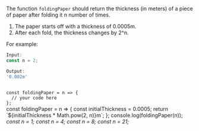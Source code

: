 The function `foldingPaper` should return the thickness (in meters) of a piece of paper after folding it n number of times.

1. The paper starts off with a thickness of 0.0005m.
2. After each fold, the thickness changes by 2^n.

For example:
```js
Input:
const n = 2;

Output:
'0.002m'
```
<codeblock language="javascript" type="exercise" testMode="multipleInput">
<code>
const foldingPaper = n => {
  // your code here
};
</code>

<solution>
const foldingPaper = n => {
  const initialThickness = 0.0005;
  return `${initialThickness * Math.pow(2, n)}m`;
};
</solution>

<testcases>
<caller>
console.log(foldingPaper(n));
</caller>
<testcase>
<i>
const n = 1;
</i>
</testcase>
<testcase>
<i>
const n = 4;
</i>
</testcase>
<testcase>
<i>
const n = 8;
</i>
</testcase>
<testcase>
<i>
const n = 21;
</i>
</testcase>
</testcases>
</codeblock>
